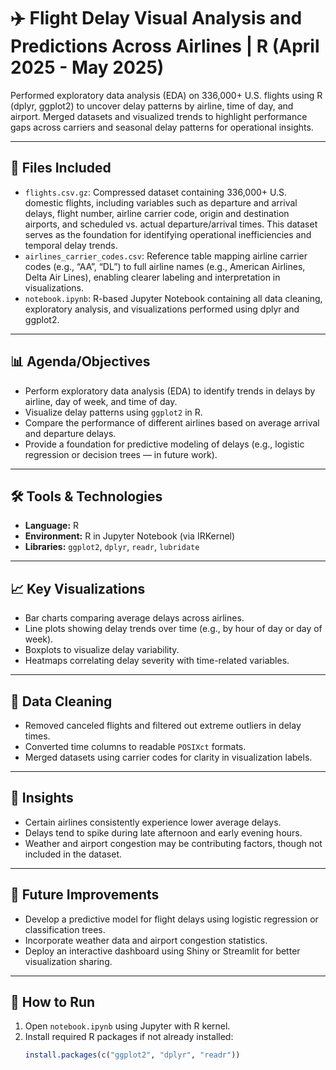 # ✈️ Flight Delay Visual Analysis and Predictions Across Airlines | R (April 2025 - May 2025)

Performed exploratory data analysis (EDA) on 336,000+ U.S. flights using R (dplyr, ggplot2) to uncover delay patterns by airline, time of day, and airport. Merged datasets and visualized trends to highlight performance gaps across carriers and seasonal delay patterns for operational insights.

---

## 📂 Files Included

- `flights.csv.gz`: Compressed dataset containing 336,000+ U.S. domestic flights, including variables such as departure and arrival delays, flight number, airline carrier code, origin and destination airports, and scheduled vs. actual departure/arrival times. This dataset serves as the foundation for identifying operational inefficiencies and temporal delay trends.
- `airlines_carrier_codes.csv`: Reference table mapping airline carrier codes (e.g., “AA”, “DL”) to full airline names (e.g., American Airlines, Delta Air Lines), enabling clearer labeling and interpretation in visualizations.
- `notebook.ipynb`: R-based Jupyter Notebook containing all data cleaning, exploratory analysis, and visualizations performed using dplyr and ggplot2.

---

## 📊 Agenda/Objectives

- Perform exploratory data analysis (EDA) to identify trends in delays by airline, day of week, and time of day.
- Visualize delay patterns using `ggplot2` in R.
- Compare the performance of different airlines based on average arrival and departure delays.
- Provide a foundation for predictive modeling of delays (e.g., logistic regression or decision trees — in future work).

---

## 🛠️ Tools & Technologies

- **Language:** R
- **Environment:** R in Jupyter Notebook (via IRKernel)
- **Libraries:** `ggplot2`, `dplyr`, `readr`, `lubridate`

---

## 📈 Key Visualizations

- Bar charts comparing average delays across airlines.
- Line plots showing delay trends over time (e.g., by hour of day or day of week).
- Boxplots to visualize delay variability.
- Heatmaps correlating delay severity with time-related variables.

---

## 🧼 Data Cleaning

- Removed canceled flights and filtered out extreme outliers in delay times.
- Converted time columns to readable `POSIXct` formats.
- Merged datasets using carrier codes for clarity in visualization labels.

---

## 🧠 Insights

- Certain airlines consistently experience lower average delays.
- Delays tend to spike during late afternoon and early evening hours.
- Weather and airport congestion may be contributing factors, though not included in the dataset.

---

## 🚀 Future Improvements

- Develop a predictive model for flight delays using logistic regression or classification trees.
- Incorporate weather data and airport congestion statistics.
- Deploy an interactive dashboard using Shiny or Streamlit for better visualization sharing.

---

## 📌 How to Run

1. Open `notebook.ipynb` using Jupyter with R kernel.
2. Install required R packages if not already installed:
   ```R
   install.packages(c("ggplot2", "dplyr", "readr"))
